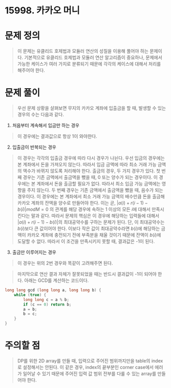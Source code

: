 # 15998. 카카오 머니

# 문제 정의
> 이 문제는 유클리드 호제법과 모듈러 연산의 성질을 이용해 풀어야 하는 문제이다.
> 기본적으로 유클리드 호제법과 모듈러 연산 알고리즘이 중요하나, 문제에서 가능한 케이스가 여러 가지로 분류되기 때문에 각각의 케이스에 대해서 처리를 해주어야 한다.

# 문제 풀이
> 우선 문제 상황을 살펴보면 무지의 카카오 계좌에 입출금을 할 때, 발생할 수 있는 경우의 수는 다음과 같다.
1. 처음부터 계속해서 입금만 하는 경우
> 이 경우에는 결과값으로 항상 1이 와야한다.
2. 입출금이 반복되는 경우
> 이 경우는 각각의 입출금 경우에 따라 다시 경우가 나뉜다.
> 우선 입금의 경우에는 본 계좌에서 돈을 가져오지 않는다. 따라서 입금 금액에 따라 최소 거래 가능 금액의 액수가 바뀌지 않도록 처리해야 한다.
> 출금의 경우, 두 가지 경우가 있다.
> 첫 번째 경우는 기존 금액에서 출금액을 뺐을 때, 0 또는 양수가 되는 경우이다. 이 경우에는 본 계좌에서 돈을 출금할 필요가 없다. 따라서 최소 입금 가능 금액에는 영향을 주지 않는다.
> 두 번째 경우는 기존 금액에서 출금액을 뺐을 때, 음수가 되는 경우이다. 이 경우에는 본 계좌에서 최소 거래 가능 금액의 배수만큼 돈을 출금해 카카오 계좌의 잔액을 양수로 만들어야 한다. 이는 곧, $|a(i)+r(i-1)-b(i)| mod M = 0$ 의 관계를 해당 경우에 속하는 1 이상의 모든 $i$에 대해서 만족시킨다는 말과 같다.
> 따라서 문제의 핵심은 이 경우에 해당하는 입력들에 대해서 $|a(i)+r(i-1)-b(i)|$의 최대공약수를 구하는 문제가 된다. 단, 이 최대공약수는 $b(i)$보다 큰 값이어야 한다. 이보다 작은 값이 최대공약수라면 $b(i)$에 해당하는 금액이 카카오 계좌에 충전되기 전에 부족분을 채울 것이기 때문에 잔액이 $b(i)$에 도달할 수 없다. 따라서 이 조건을 만족시키지 못할 때, 결과값은 -1이 된다.
3. 출금만 이루어지는 경우
> 이 경우는 위의 2번 경우와 똑같이 고려해주면 된다.

> 마지막으로 연산 결과 자체가 잘못되었을 때는 반드시 결과값이 -1이 되어야 한다.
> 아래는 GCD를 계산하는 코드이다. 
``` cpp
long long gcd (long long a, long long b) {
    while (true) {
		long long c = a % b;
		if (c == 0) return b;
		a = b;
		b = c;
	}
}
```

# 주의할 점
> DP를 위한 2D array를 만들 때, 입력으로 주어진 범위까지만을 table의 index로 설정해서는 안된다. 이 같은 경우, index의 끝부분인 corner case에서 에러가 일어날 수 있기 때문에 주어진 입력 값 범위 전부를 다룰 수 있는 array를 만들어야 한다.